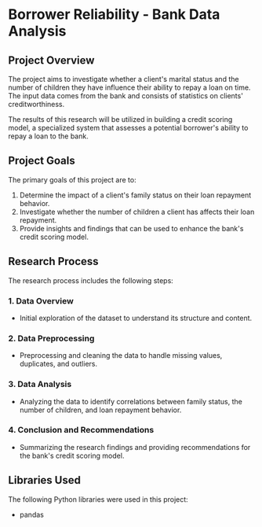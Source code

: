 # Borrower Reliability - Bank Data Analysis

## Project Overview
The project aims to investigate whether a client's marital status and the number of children they have influence their ability to repay a loan on time. The input data comes from the bank and consists of statistics on clients' creditworthiness.

The results of this research will be utilized in building a credit scoring model, a specialized system that assesses a potential borrower's ability to repay a loan to the bank.

## Project Goals
The primary goals of this project are to:

1. Determine the impact of a client's family status on their loan repayment behavior.
2. Investigate whether the number of children a client has affects their loan repayment.
3. Provide insights and findings that can be used to enhance the bank's credit scoring model.

## Research Process
The research process includes the following steps:

### 1. Data Overview
   - Initial exploration of the dataset to understand its structure and content.
   
### 2. Data Preprocessing
   - Preprocessing and cleaning the data to handle missing values, duplicates, and outliers.
   
### 3. Data Analysis
   - Analyzing the data to identify correlations between family status, the number of children, and loan repayment behavior.
   
### 4. Conclusion and Recommendations
   - Summarizing the research findings and providing recommendations for the bank's credit scoring model.

## Libraries Used
The following Python libraries were used in this project:
- pandas


